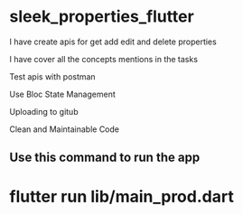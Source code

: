 # sleek_properties_flutter

I have create apis for get add edit and delete properties

I have cover all the concepts mentions in the tasks

Test apis with postman

Use Bloc State Management

Uploading to gitub

Clean and Maintainable Code


## Use this command to run the app

# flutter run lib/main_prod.dart